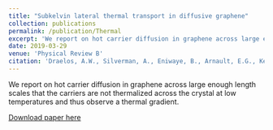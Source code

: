 ```yaml
---
title: "Subkelvin lateral thermal transport in diffusive graphene"
collection: publications
permalink: /publication/Thermal
excerpt: 'We report on hot carrier diffusion in graphene across large enough length scales that the carriers are not thermalized across the crystal at low temperatures and thus observe a thermal gradient.'
date: 2019-03-29
venue: 'Physical Review B'
citation: 'Draelos, A.W., Silverman, A., Eniwaye, B., Arnault, E.G., Ke, C.T., Wei, M.T., Vlassiouk, I., Borzenets, I.V., Amet, F., Finkelstein, G. (2019). "Subkelvin lateral thermal transport in diffusive graphene." Phys. Rev. B 99(12), p. 125427.'
---
```

We report on hot carrier diffusion in graphene across large enough length scales that the carriers are not thermalized across the crystal at low temperatures and thus observe a thermal gradient.

[Download paper here](https://journals.aps.org/prb/abstract/10.1103/PhysRevB.99.125427)
